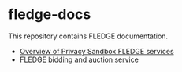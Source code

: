 # fledge-docs

This repository contains FLEDGE documentation.

* [Overview of Privacy Sandbox FLEDGE services](trusted_services_overview.md)
* [FLEDGE bidding and auction service](bidding_auction_services_api.md)
